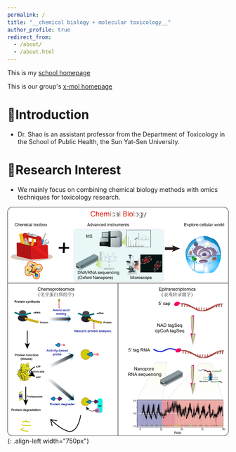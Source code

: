 ```yaml
---
permalink: /
title: "__chemical biology + molecular toxicology__"
author_profile: true
redirect_from: 
  - /about/
  - /about.html
---
```


<p>This is my <a href="https://sph.sysu.edu.cn/teacher/2407">school homepage</a></p>

<p>This is our group's <a href="https://www.x-mol.com/groups/shaoxj">x-mol homepage</a></p>
          


# __🥇Introduction__   
* Dr. Shao is an assistant professor from the Department of Toxicology in the School of Public Health, the Sun Yat-Sen University.  
        

# __🥈Research Interest__   
* We mainly focus on combining chemical biology methods with omics techniques for toxicology research.
         
![chemical biology](/images/ChemBio.png){: .align-left width="750px"}  
